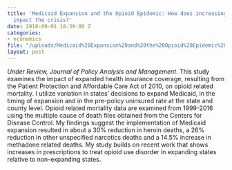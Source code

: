 ```yaml
---
title: 'Medicaid Expansion and the Opioid Epidemic: How does increasing health insurance
  impact the crisis?'
date: 2018-09-01 18:39:00 Z
categories:
- economics
file: "/uploads/Medicaid%20Expansion%20and%20the%20Opioid%20Epidemic%20-%20How%20does%20health%20insurance%20impact%20the%20crisis.pdf"
layout: post
---
```


*Under Review, Journal of Policy Analysis and Management*.
This study examines the impact of expanded health insurance coverage, resulting from the Patient Protection and Affordable Care Act of 2010, on opioid related mortality. I utilize variation in states’ decisions to expand Medicaid, in the timing of expansion and in the pre-policy uninsured rate at the state and county level. Opioid related mortality data are examined from 1999-2016 using the multiple cause of death files obtained from the Centers for Disease Control. My findings suggest the implementation of Medicaid expansion resulted in about a 30% reduction in heroin deaths, a 26% reduction in other unspecified narcotics deaths and a 14.5% increase in methadone related deaths. My study builds on recent work that shows increases in prescriptions to treat opioid use disorder in expanding states relative to non-expanding states.
